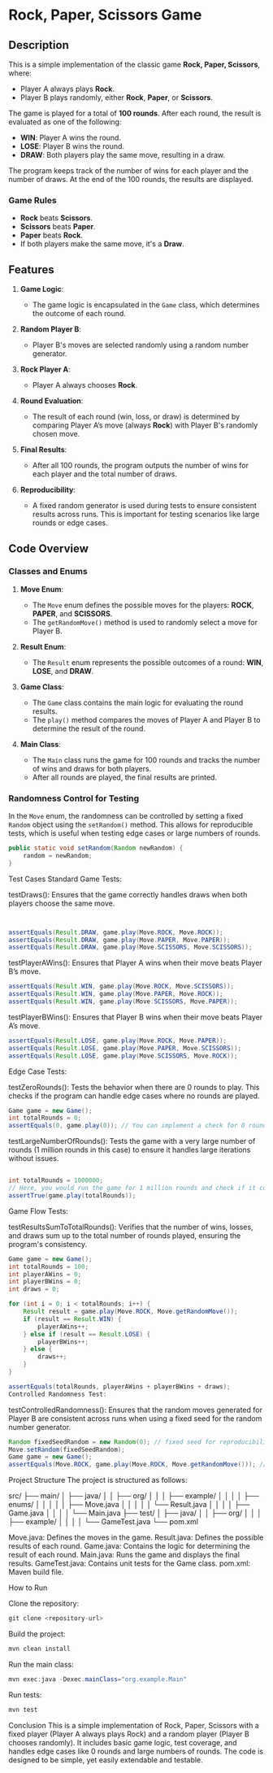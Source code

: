 # Rock, Paper, Scissors Game

## Description

This is a simple implementation of the classic game **Rock, Paper, Scissors**, where:

- Player A always plays **Rock**.
- Player B plays randomly, either **Rock**, **Paper**, or **Scissors**.

The game is played for a total of **100 rounds**. After each round, the result is evaluated as one of the following:
- **WIN**: Player A wins the round.
- **LOSE**: Player B wins the round.
- **DRAW**: Both players play the same move, resulting in a draw.

The program keeps track of the number of wins for each player and the number of draws. At the end of the 100 rounds, the results are displayed.

### Game Rules
- **Rock** beats **Scissors**.
- **Scissors** beats **Paper**.
- **Paper** beats **Rock**.
- If both players make the same move, it's a **Draw**.

## Features

1. **Game Logic**:
    - The game logic is encapsulated in the `Game` class, which determines the outcome of each round.

2. **Random Player B**:
    - Player B's moves are selected randomly using a random number generator.

3. **Rock Player A**:
    - Player A always chooses **Rock**.

4. **Round Evaluation**:
    - The result of each round (win, loss, or draw) is determined by comparing Player A’s move (always **Rock**) with Player B's randomly chosen move.

5. **Final Results**:
    - After all 100 rounds, the program outputs the number of wins for each player and the total number of draws.

6. **Reproducibility**:
    - A fixed random generator is used during tests to ensure consistent results across runs. This is important for testing scenarios like large rounds or edge cases.

## Code Overview

### Classes and Enums

1. **Move Enum**:
    - The `Move` enum defines the possible moves for the players: **ROCK**, **PAPER**, and **SCISSORS**.
    - The `getRandomMove()` method is used to randomly select a move for Player B.

2. **Result Enum**:
    - The `Result` enum represents the possible outcomes of a round: **WIN**, **LOSE**, and **DRAW**.

3. **Game Class**:
    - The `Game` class contains the main logic for evaluating the round results.
    - The `play()` method compares the moves of Player A and Player B to determine the result of the round.

4. **Main Class**:
    - The `Main` class runs the game for 100 rounds and tracks the number of wins and draws for both players.
    - After all rounds are played, the final results are printed.

### Randomness Control for Testing

In the `Move` enum, the randomness can be controlled by setting a fixed `Random` object using the `setRandom()` method. This allows for reproducible tests, which is useful when testing edge cases or large numbers of rounds.

```java
public static void setRandom(Random newRandom) {
    random = newRandom;
}
```
Test Cases
Standard Game Tests:

testDraws(): Ensures that the game correctly handles draws when both players choose the same move.
```java


assertEquals(Result.DRAW, game.play(Move.ROCK, Move.ROCK));
assertEquals(Result.DRAW, game.play(Move.PAPER, Move.PAPER));
assertEquals(Result.DRAW, game.play(Move.SCISSORS, Move.SCISSORS));

```
testPlayerAWins(): Ensures that Player A wins when their move beats Player B’s move.

```java
assertEquals(Result.WIN, game.play(Move.ROCK, Move.SCISSORS));
assertEquals(Result.WIN, game.play(Move.PAPER, Move.ROCK));
assertEquals(Result.WIN, game.play(Move.SCISSORS, Move.PAPER));
```
testPlayerBWins(): Ensures that Player B wins when their move beats Player A’s move.
```java
assertEquals(Result.LOSE, game.play(Move.ROCK, Move.PAPER));
assertEquals(Result.LOSE, game.play(Move.PAPER, Move.SCISSORS));
assertEquals(Result.LOSE, game.play(Move.SCISSORS, Move.ROCK));
```
Edge Case Tests:

testZeroRounds(): Tests the behavior when there are 0 rounds to play. This checks if the program can handle edge cases where no rounds are played.
```java
Game game = new Game();
int totalRounds = 0;
assertEquals(0, game.play(0)); // You can implement a check for 0 rounds
```
testLargeNumberOfRounds(): Tests the game with a very large number of rounds (1 million rounds in this case) to ensure it handles large iterations without issues.
```java

int totalRounds = 1000000;
// Here, you would run the game for 1 million rounds and check if it completes successfully
assertTrue(game.play(totalRounds));
```
Game Flow Tests:

testResultsSumToTotalRounds(): Verifies that the number of wins, losses, and draws sum up to the total number of rounds played, ensuring the program's consistency.
```java
Game game = new Game();
int totalRounds = 100;
int playerAWins = 0;
int playerBWins = 0;
int draws = 0;

for (int i = 0; i < totalRounds; i++) {
    Result result = game.play(Move.ROCK, Move.getRandomMove());
    if (result == Result.WIN) {
        playerAWins++;
    } else if (result == Result.LOSE) {
        playerBWins++;
    } else {
        draws++;
    }
}

assertEquals(totalRounds, playerAWins + playerBWins + draws);
Controlled Randomness Test:
```
testControlledRandomness(): Ensures that the random moves generated for Player B are consistent across runs when using a fixed seed for the random number generator.
```java
Random fixedSeedRandom = new Random(0); // fixed seed for reproducibility
Move.setRandom(fixedSeedRandom);
Game game = new Game();
assertEquals(Move.ROCK, game.play(Move.ROCK, Move.getRandomMove())); // Example result of the controlled randomness
```
Project Structure
The project is structured as follows:

src/
├── main/
│   ├── java/
│   │   ├── org/
│   │   │   ├── example/
│   │   │   │   ├── enums/
│   │   │   │   │   ├── Move.java
│   │   │   │   │   └── Result.java
│   │   │   │   ├── Game.java
│   │   │   │   └── Main.java
├── test/
│   ├── java/
│   │   ├── org/
│   │   │   ├── example/
│   │   │   │   └── GameTest.java
└── pom.xml

Move.java: Defines the moves in the game.
Result.java: Defines the possible results of each round.
Game.java: Contains the logic for determining the result of each round.
Main.java: Runs the game and displays the final results.
GameTest.java: Contains unit tests for the Game class.
pom.xml: Maven build file.


How to Run

Clone the repository:
```java
git clone <repository-url>
```
Build the project:
```java
mvn clean install
```
Run the main class:
```java
mvn exec:java -Dexec.mainClass="org.example.Main"
```
Run tests:
```java
mvn test
```
Conclusion
This is a simple implementation of Rock, Paper, Scissors with a fixed player (Player A always plays Rock) and a random player (Player B chooses randomly). It includes basic game logic, test coverage, and handles edge cases like 0 rounds and large numbers of rounds. The code is designed to be simple, yet easily extendable and testable.
